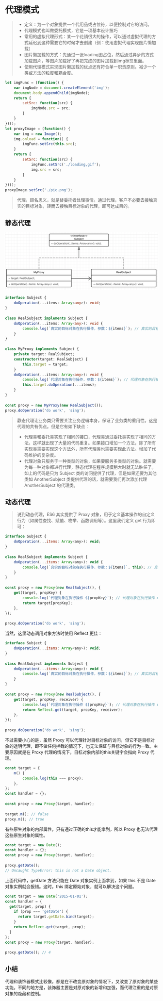 # 代理模式

> - 定义：为一个对象提供一个代用品或占位符，以便控制对它的访问。
> - 代理模式也叫做委托模式，它是一项基本设计技巧
> - 常用的虚拟代理形式：某一个花销很大的操作，可以通过虚拟代理的方式延迟到这种需要它的时候才去创建（例：使用虚拟代理实现图片懒加载）
> - 图片懒加载的方式：先通过一张loading图占位，然后通过异步的方式加载图片，等图片加载好了再把完成的图片加载到img标签里面。
> - 使用代理模式实现图片懒加载的优点还有符合单一职责原则。减少一个类或方法的粒度和耦合度。

```js
let imgFunc = (function() {
    var imgNode = document.createElement('img');
    document.body.appendChild(imgNode);
    return {
        setSrc: function(src) {
            imgNode.src = src;
        }
    }
})();
let proxyImage = (function() {
    var img = new Image();
    img.onload = function() {
        imgFunc.setSrc(this.src);
    }
    return {
        setSrc: function(src) {
            imgFunc.setSrc('./loading,gif');
            img.src = src;
        }
    }
})();
proxyImage.setSrc('./pic.png');
```

> 代理，顾名思义，就是替委托者处理事情。通过代理，客户不必要去接触真实的目标对象，转而去接触目标对象的代理，即可达成目的。

## 静态代理

![image-20210724195552332](代理模式.assets/image-20210724195552332.png)

```typescript
interface Subject {
    doOperation(...items: Array<any>): void;
}

class RealSubject implements Subject {
    doOperation(...items: Array<any>): void {
        console.log(`真实的目标对象在执行操作，参数：${items}`); // 真实的目标对象在执行操作，参数：do work,sing
    }
}

class MyProxy implements Subject {
    private target: RealSubject;
    constructor(target: RealSubject) {
        this.target = target;
    }
    doOperation(...items: Array<any>): void {
        console.log(`代理对象在执行操作，参数：${items}`); // 代理对象在执行操作，参数：do work,sing
        this.target.doOperation(...items);
    }
}

const proxy = new MyProxy(new RealSubject());
proxy.doOperation('do work', 'sing');
```

> 静态代理让业务类只需要关注业务逻辑本身，保证了业务类的重用性。这是代理的共有优点。但是它有如下缺点：
>
> - 代理类和委托类实现了相同的接口，代理类通过委托类实现了相同的方法。这样就出现了大量的代码重复。如果接口增加一个方法，除了所有实现类需要实现这个方法外，所有代理类也需要实现此方法。增加了代码维护的复杂度。
> - 代理对象只服务于一种类型的对象，如果要服务多类型的对象。就需要为每一种对象都进行代理，静态代理在程序规模稍大时就无法胜任了。如上的代码是只为 Subject 类的访问提供了代理，但是如果还要为其他类如 AnotherSubject 类提供代理的话，就需要我们再次添加代理 AnotherSubject 的代理类。

## 动态代理

> 说到动态代理，ES6 其实提供了 Proxy 对象，用于定义基本操作的自定义行为（如属性查找、赋值、枚举、函数调用等）。这里我们定义 get 行为即可：

```javascript
interface Subject {
    doOperation(...items: Array<any>): void;
}

class RealSubject implements Subject {
    doOperation(...items: Array<any>): void {
        console.log(`真实的目标对象在执行操作，参数：${items}`, this); // 真实的目标对象在执行操作，参数：do work,sing
    }
}

const proxy = new Proxy(new RealSubject(), {
    get(target, propKey) {
        console.log(`代理对象在执行操作 ${propKey}`); // 代理对象在执行操作 doOperation
        return target[propKey];
    },
});

proxy.doOperation('do work', 'sing');
```

当然，这里动态调用对象方法时使用 Reflect 更佳：

```javascript
interface Subject {
    doOperation(...items: Array<any>): void;
}

class RealSubject implements Subject {
    doOperation(...items: Array<any>): void {
        console.log(`真实的目标对象在执行操作，参数：${items}`); // 真实的目标对象在执行操作，参数：do work,sing
    }
}

const proxy = new Proxy(new RealSubject(), {
    get(target, propKey, receiver) {
        console.log(`代理对象在执行操作 ${propKey}`); // 代理对象在执行操作 doOperation
        return Reflect.get(target, propKey, receiver);
    },
});

proxy.doOperation('do work', 'sing');
```

不过需要小心的是，虽然 Proxy 可以代理针对目标对象的访问，但它不是目标对象的透明代理，即不做任何拦截的情况下，也无法保证与目标对象的行为一致。主要原因就是在 Proxy 代理的情况下，目标对象内部的this关键字会指向 Proxy 代理。

```javascript
const target = {
    m() {
        console.log(this === proxy);
    },
};
const handler = {};

const proxy = new Proxy(target, handler);

target.m(); // false
proxy.m(); // true
```

有些原生对象的内部属性，只有通过正确的this才能拿到，所以 Proxy 也无法代理这些原生对象的属性。

```javascript
const target = new Date();
const handler = {};
const proxy = new Proxy(target, handler);

proxy.getDate();
// Uncaught TypeError: this is not a Date object.
```

上面代码中，getDate 方法只能在 Date 对象实例上面拿到，如果 this 不是 Date对象实例就会报错。这时，this 绑定原始对象，就可以解决这个问题。

```javascript
const target = new Date('2015-01-01');
const handler = {
  get(target, prop) {
    if (prop === 'getDate') {
      return target.getDate.bind(target);
    }
    return Reflect.get(target, prop);
  }
};
const proxy = new Proxy(target, handler);

proxy.getDate(); // 4
```

## 小结

代理和装饰器模式比较像，都是在不改变原对象的情况下，又改变了原对象的某些功能。不同的地方是，装饰器主要是对原对象的新增和加强，而代理注重的是对原对象的隐藏和控制。
